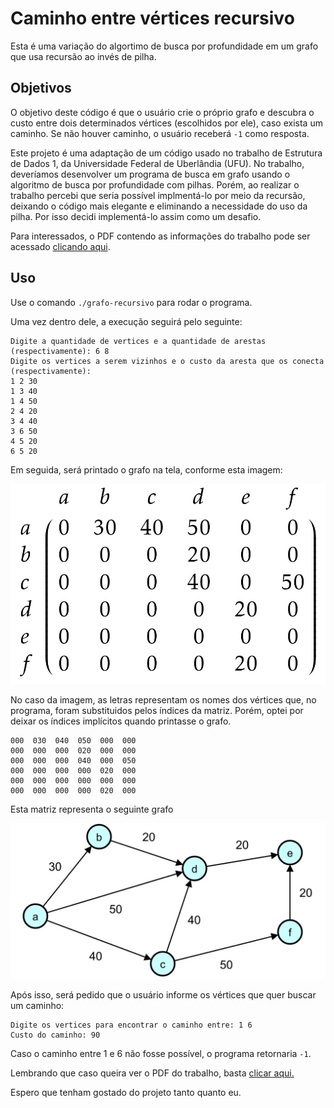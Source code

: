 # Caminho entre vértices recursivo

Esta é uma variação do algortimo de busca por profundidade em um grafo que usa recursão ao invés de pilha.

## Objetivos

O objetivo deste código é que o usuário crie o próprio grafo e descubra o custo entre dois determinados vértices (escolhidos por ele), caso exista um caminho. Se não houver caminho, o usuário receberá `-1` como resposta.

Este projeto é uma adaptação de um código usado no trabalho de Estrutura de Dados 1, da Universidade Federal de Uberlândia (UFU). No trabalho, deveríamos desenvolver um programa de busca em grafo usando o algoritmo de busca por profundidade com pilhas. Porém, ao realizar o trabalho percebi que seria possível implmentá-lo por meio da recursão, deixando o código mais elegante e eliminando a necessidade do uso da pilha. Por isso decidi implementá-lo assim como um desafio.

Para interessados, o PDF contendo as informações do trabalho pode ser acessado [clicando aqui](/resources/instrucoes-para-trabalho-01).

## Uso

Use o comando `./grafo-recursivo` para rodar o programa.

Uma vez dentro dele, a execução seguirá pelo seguinte: 

```
Digite a quantidade de vertices e a quantidade de arestas (respectivamente): 6 8
Digite os vertices a serem vizinhos e o custo da aresta que os conecta (respectivamente):
1 2 30
1 3 40
1 4 50
2 4 20
3 4 40
3 6 50
4 5 20
6 5 20
```

Em seguida, será printado o grafo na tela, conforme esta imagem:

![Imagem do grafo em matriz](resources/grafo-em-matriz.jpeg)

No caso da imagem, as letras representam os nomes dos vértices que, no programa, foram substituidos pelos índices da matriz. Porém, optei por deixar os índices implícitos quando printasse o grafo.

```
000  030  040  050  000  000  
000  000  000  020  000  000  
000  000  000  040  000  050  
000  000  000  000  020  000  
000  000  000  000  000  000  
000  000  000  000  020  000  
```

Esta matriz representa o seguinte grafo

![Imagem do Grafo](resources/grafo.jpeg)

Após isso, será pedido que o usuário informe os vértices que quer buscar um caminho:

```
Digite os vertices para encontrar o caminho entre: 1 6
Custo do caminho: 90
```

Caso o caminho entre 1 e 6 não fosse possível, o programa retornaria `-1`.

Lembrando que caso queira ver o PDF do trabalho, basta [clicar aqui.](/resources/instrucoes-para-trabalho-01.pdf)

Espero que tenham gostado do projeto tanto quanto eu.